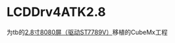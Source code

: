 # LCDDrv4ATK2.8

为tb的[2.8寸8080屏（驱动ST7789V）](https://item.taobao.com/item.htm?spm=a1z09.2.0.0.1d302e8d7GecHK&id=579561043196&_u=62oc0e6u87c1)移植的CubeMx工程

